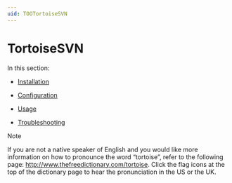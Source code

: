 ```yaml
---
uid: TOOTortoiseSVN
---
```


# TortoiseSVN

In this section:

- [Installation](xref:Installation1#installation)

- [Configuration](xref:TurtoiseSVNConfiguration)

- [Usage](xref:Usage1#usage)

- [Troubleshooting](xref:TortoiseSVNTroubleshooting)

> [!NOTE]
> If you are not a native speaker of English and you would like more information on how to pronounce the word “tortoise”, refer to the following page: http://www.thefreedictionary.com/tortoise. Click the flag icons at the top of the dictionary page to hear the pronunciation in the US or the UK.
>
